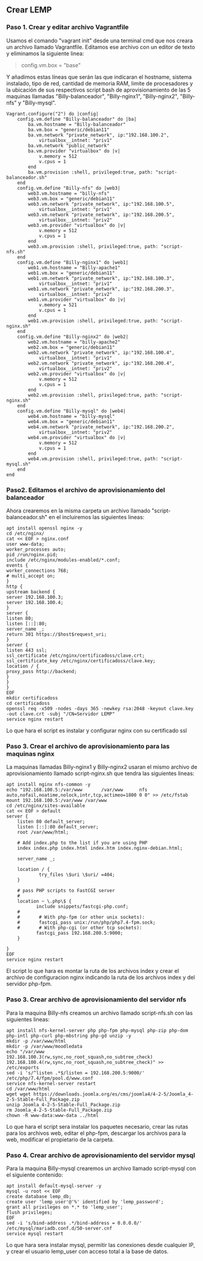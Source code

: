 ## Crear LEMP
### Paso 1. Crear y editar archivo Vagrantfile
Usamos el comando "vagrant init" desde una terminal cmd que nos creara un archivo llamado Vagrantfile.
Editamos ese archivo con un editor de texto y eliminamos la siguiente linea:
> config.vm.box = "base"

Y añadimos estas líneas que serán las que indicaran el hostname, sistema instalado, tipo de red, cantidad de memoria RAM, limite de procesadores y la ubicación de sus respectivos script bash de aprovisionamiento de las 5 maquinas llamadas "Billy-balanceador", "Billy-nginx1", "Billy-nginx2", "Billy-nfs" y "Billy-mysql".

	Vagrant.configure("2") do |config|
		config.vm.define "Billy-balanceador" do |ba|
			ba.vm.hostname = "Billy-balanceador"
			ba.vm.box = "generic/debian11"
			ba.vm.network "private_network", ip:"192.168.100.2",
				virtualbox__intnet: "priv1"
			ba.vm.network "public_network"
			ba.vm.provider "virtualbox" do |v|
				v.memory = 512
				v.cpus = 1
			end
			ba.vm.provision :shell, privileged:true, path: "script-balanceador.sh"
		end
		config.vm.define "Billy-nfs" do |web3|
			web3.vm.hostname = "billy-nfs"
			web3.vm.box = "generic/debian11"
			web3.vm.network "private_network", ip:"192.168.100.5",
				virtualbox__intnet: "priv1"
			web3.vm.network "private_network", ip:"192.168.200.5",
				virtualbox__intnet: "priv2"
			web3.vm.provider "virtualbox" do |v|
				v.memory = 512
				v.cpus = 1
			end
			web3.vm.provision :shell, privileged:true, path: "script-nfs.sh"
		end
		config.vm.define "Billy-nginx1" do |web1|
			web1.vm.hostname = "Billy-apache1"
			web1.vm.box = "generic/debian11"
			web1.vm.network "private_network", ip:"192.168.100.3",
				virtualbox__intnet: "priv1"
			web1.vm.network "private_network", ip:"192.168.200.3",
				virtualbox__intnet: "priv2"
			web1.vm.provider "virtualbox" do |v|
				v.memory = 521
				v.cpus = 1
			end
			web1.vm.provision :shell, privileged:true, path: "script-nginx.sh"
		end
		config.vm.define "Billy-nginx2" do |web2|
			web2.vm.hostname = "billy-apache2"
			web2.vm.box = "generic/debian11"
			web2.vm.network "private_network", ip:"192.168.100.4",
				virtualbox__intnet: "priv1"
			web2.vm.network "private_network", ip:"192.168.200.4",
				virtualbox__intnet: "priv2"
			web2.vm.provider "virtualbox" do |v|
				v.memory = 512
				v.cpus = 1
			end
			web2.vm.provision :shell, privileged:true, path: "script-nginx.sh"
		end
		config.vm.define "Billy-mysql" do |web4|
			web4.vm.hostname = "billy-mysql"
			web4.vm.box = "generic/debian11"
			web4.vm.network "private_network", ip:"192.168.200.2",
				virtualbox__intnet: "priv2"
			web4.vm.provider "virtualbox" do |v|
				v.memory = 512
				v.cpus = 1
			end
			web4.vm.provision :shell, privileged:true, path: "script-mysql.sh"
		end
	end


### Paso2. Editamos el archivo de aprovisionamiento del balanceador
Ahora crearemos en la misma carpeta un archivo llamado "script-balanceador.sh" en el incluiremos las siguientes lineas:

	apt install openssl nginx -y
	cd /etc/nginx/
	cat << EOF > nginx.conf
	user www-data;
	worker_processes auto;
	pid /run/nginx.pid;
	include /etc/nginx/modules-enabled/*.conf;
	events {
	worker_connections 768;
	# multi_accept on;
	}
	http {
	upstream backend {
	server 192.168.100.3;
	server 192.168.100.4;
	}
	server {
	listen 80;
	listen [::]:80;
	server_name _;
	return 301 https://$host$request_uri;
	}
	server {
	listen 443 ssl;
	ssl_certificate /etc/nginx/certificadoss/clave.crt;
	ssl_certificate_key /etc/nginx/certificadoss/clave.key;
	location / {
	proxy_pass http://backend;
	}
	}
	}
	EOF
	mkdir certificadoss
	cd certificadoss
	openssl req -x509 -nodes -days 365 -newkey rsa:2048 -keyout clave.key -out clave.crt -subj "/CN=Servidor LEMP"
	service nginx restart
	
Lo que hara el script es instalar y configurar nginx con su certificado ssl

### Paso 3. Crear el archivo de aprovisionamiento para las maquinas nginx
La maquinas llamadas Billy-nginx1 y Billy-nginx2 usaran el mismo archivo de aprovisionamiento llamado script-nginx.sh que tendra las siguientes lineas:

	apt install nginx nfs-common -y
	echo "192.168.100.5:/var/www       /var/www      nfs auto,nofail,noatime,nolock,intr,tcp,actimeo=1800 0 0" >> /etc/fstab
	mount 192.168.100.5:/var/www /var/www
	cd /etc/nginx/sites-available
	cat << EOF > default
	server {
        listen 80 default_server;
        listen [::]:80 default_server;
        root /var/www/html;

        # Add index.php to the list if you are using PHP
        index index.php index.html index.htm index.nginx-debian.html;

        server_name _;

        location / {
                try_files \$uri \$uri/ =404;
        }

        # pass PHP scripts to FastCGI server
        #
        location ~ \.php\$ {
               include snippets/fastcgi-php.conf;
        #
        #       # With php-fpm (or other unix sockets):
        #       fastcgi_pass unix:/run/php/php7.4-fpm.sock;
        #       # With php-cgi (or other tcp sockets):
               fastcgi_pass 192.168.200.5:9000;
        }

	}
	EOF
	service nginx restart

El script lo que hara es montar la ruta de los archivos index y crear el archivo de configuracion nginx indicando la ruta de los archivos index y del servidor php-fpm.

### Paso 3. Crear archivo de aprovisionamiento del servidor nfs
Para la maquina Billy-nfs creamos un archivo llamado script-nfs.sh con las siguientes lineas:

	apt install nfs-kernel-server php php-fpm php-mysql php-zip php-dom php-intl php-curl php-mbstring php-gd unzip -y
	mkdir -p /var/www/html
	mkdir -p /var/www/moodledata
	echo "/var/www       192.168.100.3(rw,sync,no_root_squash,no_subtree_check) 192.168.100.4(rw,sync,no_root_squash,no_subtree_check)" >> /etc/exports
	sed -i 's/^listen .*$/listen = 192.168.200.5:9000/' /etc/php/7.4/fpm/pool.d/www.conf
	service nfs-kernel-server restart
	cd /var/www/html
	wget wget https://downloads.joomla.org/es/cms/joomla4/4-2-5/Joomla_4-2-5-Stable-Full_Package.zip
	unzip Joomla_4-2-5-Stable-Full_Package.zip
	rm Joomla_4-2-5-Stable-Full_Package.zip
	chown -R www-data:www-data ../html
Lo que hara el script sera instalar los paquetes necesario, crear las rutas para los archivos web, editar el php-fpm, descargar los archivos para la web, modificar el propietario de la carpeta.

### Paso 4. Crear archivo de aprovisionamiento del servidor mysql
Para la maquina Billy-mysql crearemos un archivo llamado script-mysql con el siguiente contenido:

	apt install default-mysql-server -y
	mysql -u root << EOF
	create database lemp_db;
	create user 'lemp_user'@'%' identified by 'lemp_password';
	grant all privileges on *.* to 'lemp_user';
	flush privileges;
	EOF
	sed -i 's/bind-address .*/bind-address = 0.0.0.0/' /etc/mysql/mariadb.conf.d/50-server.cnf
	service mysql restart
Lo que hara sera instalar mysql, permitir las conexiones desde cualquier IP, y crear el usuario lemp_user con acceso total a la base de datos.
